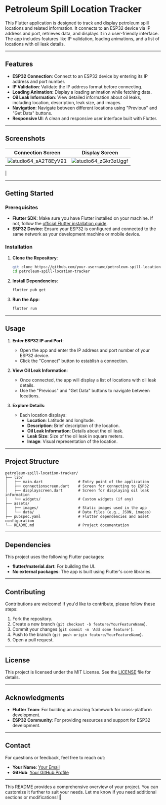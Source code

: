 # Petroleum Spill Location Tracker

This Flutter application is designed to track and display petroleum spill locations and related information. It connects to an ESP32 device via IP address and port, retrieves data, and displays it in a user-friendly interface. The app includes features like IP validation, loading animations, and a list of locations with oil leak details.

---

## Features

- **ESP32 Connection**: Connect to an ESP32 device by entering its IP address and port number.
- **IP Validation**: Validate the IP address format before connecting.
- **Loading Animation**: Display a loading animation while fetching data.
- **Oil Leak Information**: View detailed information about oil leaks, including location, description, leak size, and images.
- **Navigation**: Navigate between different locations using "Previous" and "Get Data" buttons.
- **Responsive UI**: A clean and responsive user interface built with Flutter.

---

## Screenshots

| Connection Screen | Display Screen |
|-------------------|----------------|
| ![studio64_sA2T8EyV91](https://github.com/user-attachments/assets/19a5a6f1-e387-48a7-84d1-2ca305094c71) |![studio64_zGkr3zUggf](https://github.com/user-attachments/assets/9b0f2c9b-b149-4d87-8518-aaf317e1792a)
 |

---

## Getting Started

### Prerequisites

- **Flutter SDK**: Make sure you have Flutter installed on your machine. If not, follow the [official Flutter installation guide](https://flutter.dev/docs/get-started/install).
- **ESP32 Device**: Ensure your ESP32 is configured and connected to the same network as your development machine or mobile device.

### Installation

1. **Clone the Repository**:
   ```bash
   git clone https://github.com/your-username/petroleum-spill-location-tracker.git
   cd petroleum-spill-location-tracker
   ```

2. **Install Dependencies**:
   ```bash
   flutter pub get
   ```

3. **Run the App**:
   ```bash
   flutter run
   ```

---

## Usage

1. **Enter ESP32 IP and Port**:
   - Open the app and enter the IP address and port number of your ESP32 device.
   - Click the "Connect" button to establish a connection.

2. **View Oil Leak Information**:
   - Once connected, the app will display a list of locations with oil leak details.
   - Use the "Previous" and "Get Data" buttons to navigate between locations.

3. **Explore Details**:
   - Each location displays:
     - **Location**: Latitude and longitude.
     - **Description**: Brief description of the location.
     - **Oil Leak Information**: Details about the oil leak.
     - **Leak Size**: Size of the oil leak in square meters.
     - **Image**: Visual representation of the location.

---

## Project Structure

```
petroleum-spill-location-tracker/
├── lib/
│   ├── main.dart                # Entry point of the application
│   ├── connectionscreen.dart    # Screen for connecting to ESP32
│   ├── displayscreen.dart       # Screen for displaying oil leak information
│   └── widgets/                 # Custom widgets (if any)
├── assets/
│   ├── images/                  # Static images used in the app
│   └── data/                    # Data files (e.g., JSON, images)
├── pubspec.yaml                 # Flutter dependencies and asset configuration
└── README.md                    # Project documentation
```

---

## Dependencies

This project uses the following Flutter packages:

- **flutter/material.dart**: For building the UI.
- **No external packages**: The app is built using Flutter's core libraries.

---

## Contributing

Contributions are welcome! If you'd like to contribute, please follow these steps:

1. Fork the repository.
2. Create a new branch (`git checkout -b feature/YourFeatureName`).
3. Commit your changes (`git commit -m 'Add some feature'`).
4. Push to the branch (`git push origin feature/YourFeatureName`).
5. Open a pull request.

---

## License

This project is licensed under the MIT License. See the [LICENSE](LICENSE) file for details.

---

## Acknowledgments

- **Flutter Team**: For building an amazing framework for cross-platform development.
- **ESP32 Community**: For providing resources and support for ESP32 development.

---

## Contact

For questions or feedback, feel free to reach out:

- **Your Name**: [Your Email](mailto:your-email@example.com)
- **GitHub**: [Your GitHub Profile](https://github.com/your-username)

---

This README provides a comprehensive overview of your project. You can customize it further to suit your needs. Let me know if you need additional sections or modifications! 🚀

